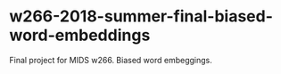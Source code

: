 # w266-2018-summer-final-biased-word-embeddings
Final project for MIDS w266. Biased word embeggings.
